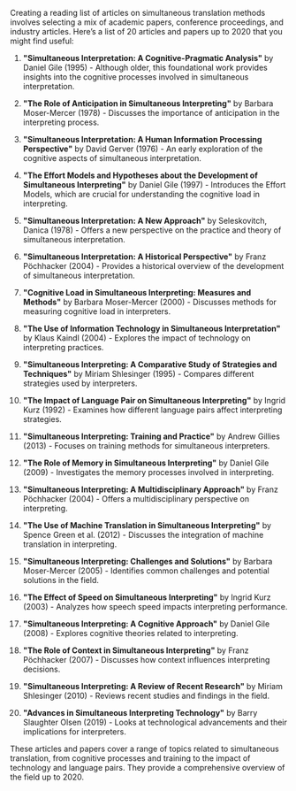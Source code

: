Creating a reading list of articles on simultaneous translation methods involves selecting a mix of academic papers, conference proceedings, and industry articles. Here’s a list of 20 articles and papers up to 2020 that you might find useful:

1. **"Simultaneous Interpretation: A Cognitive-Pragmatic Analysis"** by Daniel Gile (1995) - Although older, this foundational work provides insights into the cognitive processes involved in simultaneous interpretation.

2. **"The Role of Anticipation in Simultaneous Interpreting"** by Barbara Moser-Mercer (1978) - Discusses the importance of anticipation in the interpreting process.

3. **"Simultaneous Interpretation: A Human Information Processing Perspective"** by David Gerver (1976) - An early exploration of the cognitive aspects of simultaneous interpretation.

4. **"The Effort Models and Hypotheses about the Development of Simultaneous Interpreting"** by Daniel Gile (1997) - Introduces the Effort Models, which are crucial for understanding the cognitive load in interpreting.

5. **"Simultaneous Interpretation: A New Approach"** by Seleskovitch, Danica (1978) - Offers a new perspective on the practice and theory of simultaneous interpretation.

6. **"Simultaneous Interpretation: A Historical Perspective"** by Franz Pöchhacker (2004) - Provides a historical overview of the development of simultaneous interpretation.

7. **"Cognitive Load in Simultaneous Interpreting: Measures and Methods"** by Barbara Moser-Mercer (2000) - Discusses methods for measuring cognitive load in interpreters.

8. **"The Use of Information Technology in Simultaneous Interpretation"** by Klaus Kaindl (2004) - Explores the impact of technology on interpreting practices.

9. **"Simultaneous Interpreting: A Comparative Study of Strategies and Techniques"** by Miriam Shlesinger (1995) - Compares different strategies used by interpreters.

10. **"The Impact of Language Pair on Simultaneous Interpreting"** by Ingrid Kurz (1992) - Examines how different language pairs affect interpreting strategies.

11. **"Simultaneous Interpreting: Training and Practice"** by Andrew Gillies (2013) - Focuses on training methods for simultaneous interpreters.

12. **"The Role of Memory in Simultaneous Interpreting"** by Daniel Gile (2009) - Investigates the memory processes involved in interpreting.

13. **"Simultaneous Interpreting: A Multidisciplinary Approach"** by Franz Pöchhacker (2004) - Offers a multidisciplinary perspective on interpreting.

14. **"The Use of Machine Translation in Simultaneous Interpreting"** by Spence Green et al. (2012) - Discusses the integration of machine translation in interpreting.

15. **"Simultaneous Interpreting: Challenges and Solutions"** by Barbara Moser-Mercer (2005) - Identifies common challenges and potential solutions in the field.

16. **"The Effect of Speed on Simultaneous Interpreting"** by Ingrid Kurz (2003) - Analyzes how speech speed impacts interpreting performance.

17. **"Simultaneous Interpreting: A Cognitive Approach"** by Daniel Gile (2008) - Explores cognitive theories related to interpreting.

18. **"The Role of Context in Simultaneous Interpreting"** by Franz Pöchhacker (2007) - Discusses how context influences interpreting decisions.

19. **"Simultaneous Interpreting: A Review of Recent Research"** by Miriam Shlesinger (2010) - Reviews recent studies and findings in the field.

20. **"Advances in Simultaneous Interpreting Technology"** by Barry Slaughter Olsen (2019) - Looks at technological advancements and their implications for interpreters.

These articles and papers cover a range of topics related to simultaneous translation, from cognitive processes and training to the impact of technology and language pairs. They provide a comprehensive overview of the field up to 2020.